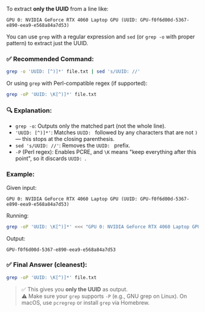 To extract **only the UUID** from a line like:

```
GPU 0: NVIDIA GeForce RTX 4060 Laptop GPU (UUID: GPU-f0f6d00d-5367-e890-eea9-e568a84a7d53)
```

You can use `grep` with a regular expression and `sed` (or `grep -o` with proper pattern) to extract just the UUID.

### ✅ Recommended Command:

```bash
grep -o 'UUID: [^)]*' file.txt | sed 's/UUID: //'
```

Or using `grep` with Perl-compatible regex (if supported):

```bash
grep -oP 'UUID: \K[^)]*' file.txt
```

### 🔍 Explanation:

- `grep -o`: Outputs only the matched part (not the whole line).
- `'UUID: [^)]*'`: Matches `UUID: ` followed by any characters that are not `)` — this stops at the closing parenthesis.
- `sed 's/UUID: //'`: Removes the `UUID: ` prefix.
- `-P` (Perl regex): Enables PCRE, and `\K` means "keep everything after this point", so it discards `UUID: `.

### Example:

Given input:
```
GPU 0: NVIDIA GeForce RTX 4060 Laptop GPU (UUID: GPU-f0f6d00d-5367-e890-eea9-e568a84a7d53)
```

Running:
```bash
grep -oP 'UUID: \K[^)]*' <<< "GPU 0: NVIDIA GeForce RTX 4060 Laptop GPU (UUID: GPU-f0f6d00d-5367-e890-eea9-e568a84a7d53)"
```

Output:
```
GPU-f0f6d00d-5367-e890-eea9-e568a84a7d53
```

### ✅ Final Answer (cleanest):
```bash
grep -oP 'UUID: \K[^)]*' file.txt
```

> ✅ This gives you **only the UUID** as output.  
> ⚠️ Make sure your `grep` supports `-P` (e.g., GNU grep on Linux). On macOS, use `pcregrep` or install `grep` via Homebrew.
